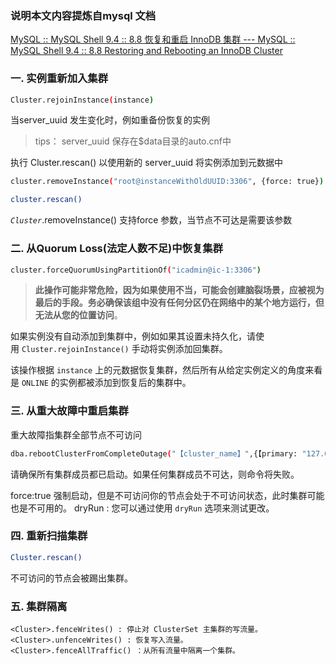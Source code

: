 
### 说明本文内容提炼自mysql 文档

[MySQL :: MySQL Shell 9.4 :: 8.8 恢复和重启 InnoDB 集群 --- MySQL :: MySQL Shell 9.4 :: 8.8 Restoring and Rebooting an InnoDB Cluster](https://dev.mysql.com/doc/mysql-shell/9.4/en/troubleshooting-innodb-cluster.html)
### 一. 实例重新加入集群

```bash
Cluster.rejoinInstance(instance)
```

当server_uuid 发生变化时，例如重备份恢复的实例
 
 >tips：
 >	server_uuid 保存在$data目录的auto.cnf中

 执行 Cluster.rescan() 以使用新的 server_uuid 将实例添加到元数据中
 
 ```bash
cluster.removeInstance("root@instanceWithOldUUID:3306", {force: true})

cluster.rescan()
 ```

_`Cluster`_.removeInstance() 支持force 参数，当节点不可达是需要该参数


### 二. 从Quorum Loss(法定人数不足)中恢复集群


```bash
cluster.forceQuorumUsingPartitionOf("icadmin@ic-1:3306")
```

> **此操作可能非常危险，因为如果使用不当，可能会创建脑裂场景，应被视为最后的手段。务必确保该组中没有任何分区仍在网络中的某个地方运行，但无法从您的位置访问**。

如果实例没有自动添加到集群中，例如如果其设置未持久化，请使用 `Cluster.rejoinInstance()` 手动将实例添加回集群。

该操作根据 `instance` 上的元数据恢复集群，然后所有从给定实例定义的角度来看是 `ONLINE` 的实例都被添加到恢复后的集群中。

### 三. 从重大故障中重启集群

重大故障指集群全部节点不可访问
```bash
dba.rebootClusterFromCompleteOutage("【cluster_name】",{【primary: "127.0.0.1:4001",force:true,dryRun: true】})
```

请确保所有集群成员都已启动。如果任何集群成员不可达，则命令将失败。

force:true 强制启动，但是不可访问你的节点会处于不可访问状态，此时集群可能也是不可用的。
dryRun : 您可以通过使用 `dryRun` 选项来测试更改。

### 四. 重新扫描集群
```bash
Cluster.rescan()
```


不可访问的节点会被踢出集群。

### 五. 集群隔离
```text
<Cluster>.fenceWrites() : 停止对 ClusterSet 主集群的写流量。
<Cluster>.unfenceWrites() : 恢复写入流量。
<Cluster>.fenceAllTraffic() ：从所有流量中隔离一个集群。
```
